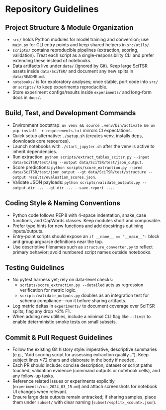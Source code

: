 # Repository Guidelines

## Project Structure & Module Organization
- `src/` holds Python modules for model training and conversion; use `main.py` for CLI entry points and keep shared helpers in `src/utils/`.
- `scripts/` contains reproducible pipelines (extraction, scoring, validation). Treat each script as a single-responsibility CLI and prefer extending these instead of notebooks.
- Data artifacts live under `data/` (ignored by Git). Keep large SciTSR assets inside `data/SciTSR/` and document any new splits in `data/README.md`.
- `notebooks/` is for exploratory analyses; once stable, port code into `src/` or `scripts/` to keep experiments reproducible.
- Store experiment configs/results inside `experiments/` and long-form docs in `docs/`.

## Build, Test, and Development Commands
- Environment bootstrap: `uv venv && source .venv/bin/activate && uv pip install -r requirements.txt` mirrors CI expectations.
- Quick setup alternative: `./setup.sh` (creates venv, installs deps, downloads core resources).
- Launch notebooks with `./start_jupyter.sh` after the venv is active to inherit dependencies.
- Run extraction: `python scripts/extract_tables_scitsr.py --input data/SciTSR/test/img --output data/SciTSR/test/json_output`.
- Score predictions: `python scripts/score_extraction.py --pred data/SciTSR/test/json_output --gt data/SciTSR/test/structure --output results/evaluation_scores.json`.
- Validate JSON payloads: `python scripts/validate_outputs.py --output-dir ... --gt-dir ... --save-report ...`.

## Coding Style & Naming Conventions
- Python code follows PEP 8 with 4-space indentation, snake_case functions, and CapWords classes. Keep modules short and composable.
- Prefer type hints for new functions and add docstrings outlining inputs/outputs.
- Entry-point scripts should expose an `if __name__ == "__main__":` block and group argparse definitions near the top.
- Use descriptive filenames such as `structure_converter.py` to reflect primary behavior; avoid numbered script names outside notebooks.

## Testing Guidelines
- No pytest harness yet; rely on data-level checks:
  - `scripts/score_extraction.py --detailed` acts as regression verification for metric logic.
  - `scripts/validate_outputs.py` doubles as an integration test for schema compliance—run it before sharing artifacts.
- Log metric deltas in `experiments/` to document coverage over SciTSR splits; flag any drop >2% F1.
- When adding new utilities, include a minimal CLI flag like `--limit` to enable deterministic smoke tests on small subsets.

## Commit & Pull Request Guidelines
- Follow the existing Git history style: imperative, descriptive summaries (e.g., “Add scoring script for assessing extraction quality…”). Keep subject lines ≤72 chars and elaborate in the body if needed.
- Each PR should include: concise description, dataset or script paths touched, validation evidence (command outputs or notebook cells), and any follow-up tasks.
- Reference related issues or experiments explicitly (`experiments/run_2024_03_15.md`) and attach screenshots for notebook UI changes when relevant.
- Ensure large data outputs remain untracked; if sharing samples, place them under `subset/` with clear naming (`subset/<split>_<count>.json`).
